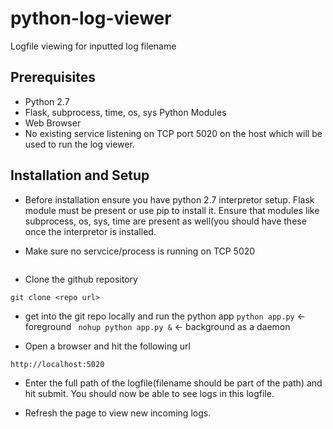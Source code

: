 # python-log-viewer
Logfile viewing for inputted log filename


## Prerequisites

* Python 2.7
* Flask, subprocess, time, os, sys Python Modules
* Web Browser
* No existing service listening on TCP port 5020 on the host which will be used to run the log viewer.

## Installation and Setup

* Before installation ensure you have python 2.7 interpretor setup. Flask module must be present or use pip to install it. Ensure that modules like subprocess, os, sys, time are present as well(you should have these once the interpretor is installed.

* Make sure no servcice/process is running on TCP 5020 
```netstat -tulpn | grep 5020
```

* Clone the github repository
```
git clone <repo url>
```

* get into the git repo locally and run the python app
  ```python app.py``` <- foreground
  ``` nohup python app.py &``` <- background as a daemon
  
* Open a browser and hit the following url
```
http://localhost:5020
```

* Enter the full path of the logfile(filename should be part of the path) and hit submit. You should now be able to see logs in this logfile.

* Refresh the page to view new incoming logs.
  
